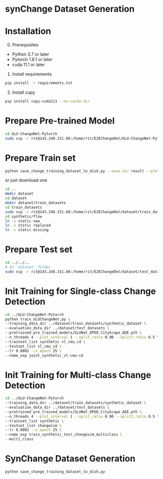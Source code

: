 # synChange Dataset Generation

# Installation

0. Prerequisites

- Python 3.7 or later
- Pytorch 1.8.1 or later
- cuda 11.1 or later 

1. Install requirements

```bash
pip install -r requirements.txt
```
2. Install cupy

```bash
pip install cupy-cuda111 --no-cache-dir
```

# Prepare Pre-trained Model
```bash
cd GLU-ChangeNet-Pytorch
sudo scp -r rit@143.248.151.68:/home/rit/E2EChangeDet/GLU-ChangeNet-Pytorch/pre_trained_models .
```

# Prepare Train set
```bash
python save_change_training_dataset_to_disk.py --save_dir result --plot True
```
or just download one
```bash
cd ..
mkdir dataset
cd dataset
mkdir dataset/train_datasets
cd train_datasets
sudo scp -r rit@143.248.151.68:/home/rit/E2EChangeDet/dataset/train_datasets/synthetic .
cd synthetic/flow
ln -s static new
ln -s ststic replaced
ln -s static missing
```

# Prepare Test set
```bash
cd ../../.. 
# In 'dataset' folder
sudo scp -r rit@143.248.151.68:/home/rit/E2EChangeDet/dataset/test_datasets .
```

# Init Training for Single-class Change Detection
```bash
cd ../GLU-ChangeNet-Pytorch
python train_GLUChangeNet.py \
--training_data_dir ../dataset/train_datasets/synthetic_dataset \
--evaluation_data_dir ../dataset/test_datasets \
--pretrained pre_trained_models/GLUNet_DPED_CityScape_ADE.pth \
--n_threads 4 --plot_interval 1 --split_ratio 0.90 --split2_ratio 0.5 \
--trainset_list synthetic vl_cmu_cd \
--testset_list vl_cmu_cd \
--lr 0.0002 --n_epoch 25 \
--name_exp joint_synthetic_vl-cmu-cd


```
# Init Training for Multi-class Change Detection
```bash
cd ../GLU-ChangeNet-Pytorch
--training_data_dir ../dataset/train_datasets/synthetic_dataset \
--evaluation_data_dir ../dataset/test_datasets \
--pretrained pre_trained_models/GLUNet_DPED_CityScape_ADE.pth \
--n_threads 4 --plot_interval 1 --split_ratio 0.90 --split2_ratio 0.5 \
--trainset_list synthetic \
--testset_list changesim \
--lr 0.0002 --n_epoch 25 \
--name_exp train_synthetic_test_changesim_multiclass \
--multi_class
```

# SynChange Dataset Generation
```
python save_change_training_dataset_to_disk.py
```

